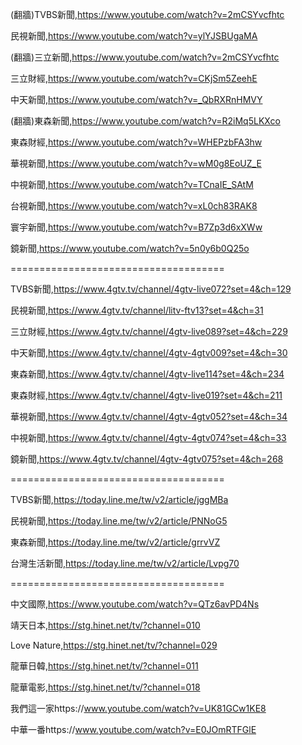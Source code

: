(翻牆)TVBS新聞,https://www.youtube.com/watch?v=2mCSYvcfhtc

民視新聞,https://www.youtube.com/watch?v=ylYJSBUgaMA

(翻牆)三立新聞,https://www.youtube.com/watch?v=2mCSYvcfhtc

三立財經,https://www.youtube.com/watch?v=CKjSm5ZeehE

中天新聞,https://www.youtube.com/watch?v=_QbRXRnHMVY

(翻牆)東森新聞,https://www.youtube.com/watch?v=R2iMq5LKXco

東森財經,https://www.youtube.com/watch?v=WHEPzbFA3hw

華視新聞,https://www.youtube.com/watch?v=wM0g8EoUZ_E

中視新聞,https://www.youtube.com/watch?v=TCnaIE_SAtM

台視新聞,https://www.youtube.com/watch?v=xL0ch83RAK8

寰宇新聞,https://www.youtube.com/watch?v=B7Zp3d6xXWw

鏡新聞,https://www.youtube.com/watch?v=5n0y6b0Q25o

=====================================

TVBS新聞,https://www.4gtv.tv/channel/4gtv-live072?set=4&ch=129

民視新聞,https://www.4gtv.tv/channel/litv-ftv13?set=4&ch=31

三立財經,https://www.4gtv.tv/channel/4gtv-live089?set=4&ch=229

中天新聞,https://www.4gtv.tv/channel/4gtv-4gtv009?set=4&ch=30

東森新聞,https://www.4gtv.tv/channel/4gtv-live114?set=4&ch=234

東森財經,https://www.4gtv.tv/channel/4gtv-live019?set=4&ch=211

華視新聞,https://www.4gtv.tv/channel/4gtv-4gtv052?set=4&ch=34

中視新聞,https://www.4gtv.tv/channel/4gtv-4gtv074?set=4&ch=33

鏡新聞,https://www.4gtv.tv/channel/4gtv-4gtv075?set=4&ch=268

=====================================

TVBS新聞,https://today.line.me/tw/v2/article/jggMBa

民視新聞,https://today.line.me/tw/v2/article/PNNoG5

東森新聞,https://today.line.me/tw/v2/article/grrvVZ

台灣生活新聞,https://today.line.me/tw/v2/article/Lvpg70

=====================================

中文國際,https://www.youtube.com/watch?v=QTz6avPD4Ns

靖天日本,https://stg.hinet.net/tv/?channel=010

Love Nature,https://stg.hinet.net/tv/?channel=029

龍華日韓,https://stg.hinet.net/tv/?channel=011

龍華電影,https://stg.hinet.net/tv/?channel=018

我們這一家https://www.youtube.com/watch?v=UK81GCw1KE8

中華一番https://www.youtube.com/watch?v=E0JOmRTFGlE



